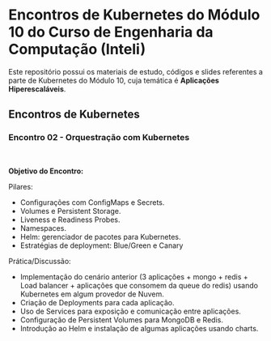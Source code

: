 # Encontros de Kubernetes do Módulo 10 do Curso de Engenharia da Computação (Inteli)

Este repositório possui os materiais de estudo, códigos e slides referentes a parte de Kubernetes do Módulo 10, cuja temática é **Aplicações Hiperescaláveis**.


## Encontros de Kubernetes

### Encontro 02 - Orquestração com Kubernetes ###

<br/>

**Objetivo do Encontro:**

Pilares: 
- Configurações com ConfigMaps e Secrets.
- Volumes e Persistent Storage.
- Liveness e Readiness Probes.
- Namespaces.
- Helm: gerenciador de pacotes para Kubernetes.
- Estratégias de deployment: Blue/Green e Canary

Prática/Discussão:
- Implementação do cenário anterior (3 aplicações + mongo + redis + Load balancer + aplicações que consomem da queue do redis) usando Kubernetes em algum provedor de Nuvem.
- Criação de Deployments para cada aplicação.
- Uso de Services para exposição e comunicação entre aplicações.
- Configuração de Persistent Volumes para MongoDB e Redis.
- Introdução ao Helm e instalação de algumas aplicações usando charts.

<br/>